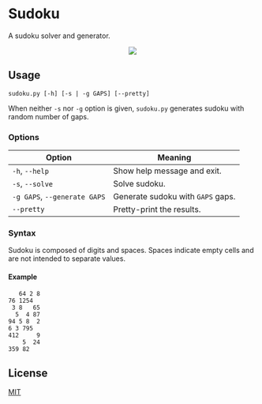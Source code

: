 # Sudoku

A sudoku solver and generator.

<p align="center">
   <img src="https://user-images.githubusercontent.com/33803413/125097233-34e55500-e0d6-11eb-9428-ca2d174bc239.png" />
</p>

## Usage

```
sudoku.py [-h] [-s | -g GAPS] [--pretty]
```

When neither `-s` nor `-g` option is given, `sudoku.py` generates sudoku with random number of gaps.

### Options

Option | Meaning |
--- | ---
`-h`, `--help` | Show help message and exit.
`-s`, `--solve` | Solve sudoku.
`-g GAPS`, `--generate GAPS` | Generate sudoku with `GAPS` gaps.
`--pretty` | Pretty-print the results.

### Syntax

Sudoku is composed of digits and spaces.
Spaces indicate empty cells and are not intended to separate values.

#### Example

```
   64 2 8
76 1254
 3 8   65
  5  4 87
94 5 8  2
6 3 795
412     9
    5  24
359 82
```

## License

[MIT](https://github.com/wadiim/sudoku/blob/master/LICENSE)
